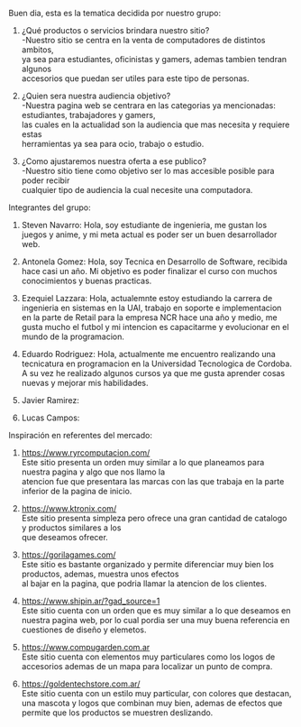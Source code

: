 Buen dia, esta es la tematica decidida por nuestro grupo:

1. ¿Qué productos o servicios brindara nuestro sitio?  
-Nuestro sitio se centra en la venta de computadores de distintos ambitos,  
ya sea para estudiantes, oficinistas y gamers, ademas tambien tendran algunos  
accesorios que puedan ser utiles para este tipo de personas.

2. ¿Quien sera nuestra audiencia objetivo?  
-Nuestra pagina web se centrara en las categorias ya mencionadas: estudiantes, trabajadores y gamers,  
las cuales en la actualidad son la audiencia que mas necesita y requiere estas  
herramientas ya sea para ocio, trabajo o estudio.

3. ¿Como ajustaremos nuestra oferta a ese publico?  
-Nuestro sitio tiene como objetivo ser lo mas accesible posible para poder recibir  
cualquier tipo de audiencia la cual necesite una computadora.

Integrantes del grupo:

1. Steven Navarro: Hola, soy estudiante de ingenieria, me gustan los juegos y anime, y mi meta actual es poder
ser un buen desarrollador web.

2. Antonela Gomez: Hola, soy Tecnica en Desarrollo de Software, recibida hace casi un año. Mi objetivo es poder finalizar el curso con muchos conocimientos y buenas practicas.

3. Ezequiel Lazzara: Hola, actualemnte estoy estudiando la carrera de ingenieria en sistemas en la UAI, trabajo en soporte e implementacion en la parte de Retail para la empresa NCR hace una año y medio, me gusta mucho el futbol y mi intencion es capacitarme y evolucionar en el mundo de la programacion.

4. Eduardo Rodriguez: Hola, actualmente me encuentro realizando una tecnicatura en programacion en la Universidad Tecnologica de Cordoba. A su vez he realizado algunos cursos ya que me gusta aprender cosas nuevas y mejorar mis habilidades.

5. Javier Ramirez:

6. Lucas Campos:

Inspiración en referentes del mercado:  
1. https://www.ryrcomputacion.com/  
Este sitio presenta un orden muy similar a lo que planeamos para nuestra pagina y algo que nos llamo la  
atencion fue que presentara las marcas con las que trabaja en la parte inferior de la pagina de inicio.  

2. https://www.ktronix.com/  
Este sitio presenta simpleza pero ofrece una gran cantidad de catalogo y productos similares a los  
que deseamos ofrecer.  

3. https://gorilagames.com/  
Este sitio es bastante organizado y permite diferenciar muy bien los productos, ademas, muestra unos efectos  
al bajar en la pagina, que podria llamar la atencion de los clientes.  

4. https://www.shipin.ar/?gad_source=1  
Este sitio cuenta con un orden que es muy similar a lo que deseamos en nuestra pagina web, por lo cual pordia ser una 
muy buena referencia en cuestiones de diseño y elemetos.  

5. https://www.compugarden.com.ar  
Este sitio cuenta con elementos muy particulares como los logos de accesorios ademas de un mapa para localizar un 
punto de compra.  

6. https://goldentechstore.com.ar/  
Este sitio cuenta con un estilo muy particular, con colores que destacan, una mascota y logos que combinan muy bien, ademas 
de efectos que permite que los productos se muestren deslizando.